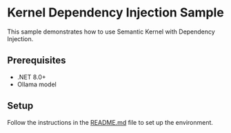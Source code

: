 # Kernel Dependency Injection Sample

This sample demonstrates how to use Semantic Kernel with Dependency Injection.

## Prerequisites

- .NET 8.0+
- Ollama model

## Setup

Follow the instructions in the [README.md](../../README.md) file to set up the environment.